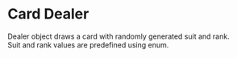 # Card Dealer

Dealer object draws a card with randomly generated suit and rank. <br>
Suit and rank values are predefined using enum.